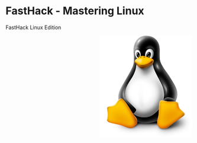 # FastHack - Mastering Linux 
FastHack Linux Edition

<img align="right" alt="GIF" src="images/linuxpenguin.png" width="250"/>
